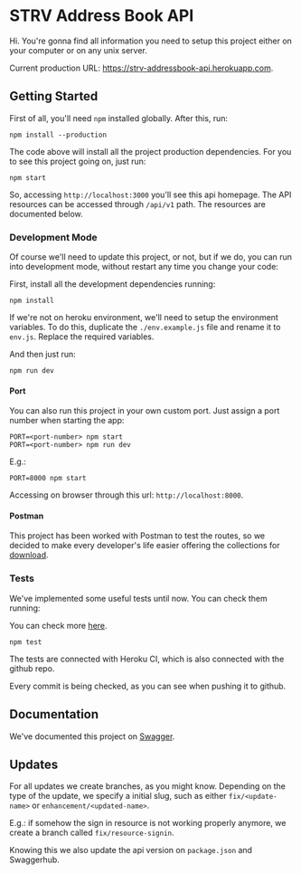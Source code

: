 # STRV Address Book API

Hi. You're gonna find all information you need to setup this project either on your computer or on any unix server.

Current production URL: https://strv-addressbook-api.herokuapp.com.

## Getting Started

First of all, you'll need `npm` installed globally. After this, run:

```
npm install --production
```

The code above will install all the project production dependencies. For you to see this project going on, just run:

```
npm start
```

So, accessing `http://localhost:3000` you'll see this api homepage. The API resources can be accessed through `/api/v1` path. The resources are documented below.

### Development Mode

Of course we'll need to update this project, or not, but if we do, you can run into development mode, without restart any time you change your code:

First, install all the development dependencies running:

```
npm install
```

If we're not on heroku environment, we'll need to setup the environment variables. To do this, duplicate the `./env.example.js` file and rename it to `env.js`. Replace the required variables. 

And then just run:

```
npm run dev
```

#### Port

You can also run this project in your own custom port. Just assign a port number when starting the app:

```
PORT=<port-number> npm start
PORT=<port-number> npm run dev
```

E.g.:

```
PORT=8000 npm start
```

Accessing on browser through this url: `http://localhost:8000`.

#### Postman

This project has been worked with Postman to test the routes, so we decided to make every developer's life easier offering the collections for [download](https://www.getpostman.com/collections/14a2dc481ef6c2c99040).

### Tests

We've implemented some useful tests until now. You can check them running:

You can check more [here](https://devcenter.heroku.com/articles/heroku-ci).
```
npm test
```

The tests are connected with Heroku CI, which is also connected with the github repo.

Every commit is being checked, as you can see when pushing it to github.

## Documentation

We've documented this project on [Swagger](https://app.swaggerhub.com/apis/nncl/strv-address-book).

## Updates

For all updates we create branches, as you might know. Depending on the type of the update, we specify a initial slug, such as either `fix/<update-name>` or `enhancement/<updated-name>`.

E.g.: if somehow the sign in resource is not working properly anymore, we create a branch called `fix/resource-signin`.

Knowing this we also update the api version on `package.json` and Swaggerhub.
